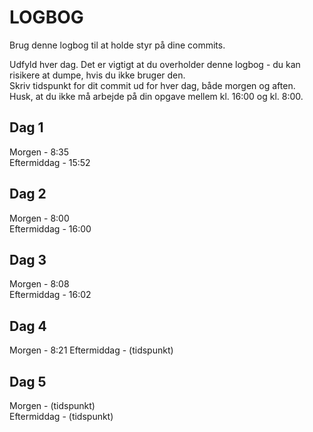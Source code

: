 # LOGBOG

Brug denne logbog til at holde styr på dine commits.

Udfyld hver dag. Det er vigtigt at du overholder denne logbog - du kan risikere at dumpe, hvis du ikke bruger den.  
Skriv tidspunkt for dit commit ud for hver dag, både morgen og aften.  
Husk, at du ikke må arbejde på din opgave mellem kl. 16:00 og kl. 8:00.

## Dag 1

Morgen - 8:35  
Eftermiddag - 15:52

## Dag 2

Morgen - 8:00  
Eftermiddag - 16:00

## Dag 3

Morgen - 8:08  
Eftermiddag - 16:02

## Dag 4

Morgen - 8:21 
Eftermiddag - (tidspunkt)

## Dag 5

Morgen - (tidspunkt)  
Eftermiddag - (tidspunkt)
